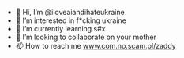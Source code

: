 - 👋 Hi, I’m @iloveaiandihateukraine
- 👀 I’m interested in f*cking ukraine
- 🌱 I’m currently learning s#x
- 💞️ I’m looking to collaborate on your mother
- 📫 How to reach me www.com.no.scam.pl/zaddy

<!---
iloveaiandihateukraine/iloveaiandihateukraine is a ✨ special ✨ repository because its `README.md` (this file) appears on your GitHub profile.
You can click the Preview link to take a look at your changes.
--->
